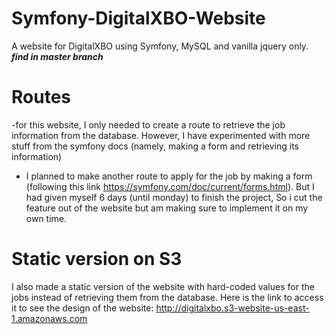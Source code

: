 # Symfony-DigitalXBO-Website
A website for DigitalXBO using Symfony, MySQL and vanilla jquery only. ***find in master branch***
# Routes
-for this website, I only needed to create a route to retrieve the job information from the database. However, I have experimented with more stuff from the symfony docs (namely, making a form and retrieving its information)  
- I planned to make another route to apply for the job by making a form (following this link https://symfony.com/doc/current/forms.html). But I had given myself 6 days (until monday) to finish the project, So i cut the feature out of the website but am making sure to implement it on my own time.  
# Static version on S3
I also made a static version of the website with hard-coded values for the jobs instead of retrieving them from the database. Here is the link to access it to see the design of the website: http://digitalxbo.s3-website-us-east-1.amazonaws.com

